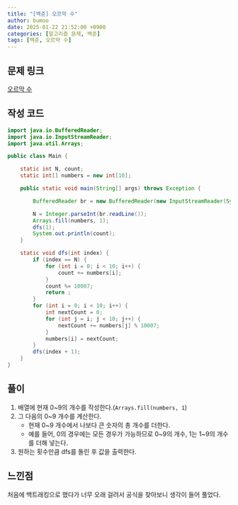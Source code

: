 ```yaml
---
title: "[백준] 오르막 수"
author: bumoo
date: 2025-01-22 21:52:00 +0900
categories: [알고리즘 문제, 백준]
tags: [백준, 오르막 수]
---
```


## 문제 링크

[오르막 수](https://www.acmicpc.net/problem/11057)

## 작성 코드

```java
import java.io.BufferedReader;
import java.io.InputStreamReader;
import java.util.Arrays;

public class Main {

    static int N, count;
    static int[] numbers = new int[10];

    public static void main(String[] args) throws Exception {

        BufferedReader br = new BufferedReader(new InputStreamReader(System.in));

        N = Integer.parseInt(br.readLine());
        Arrays.fill(numbers, 1);
        dfs(1);
        System.out.println(count);
    }

    static void dfs(int index) {
        if (index == N) {
            for (int i = 0; i < 10; i++) {
                count += numbers[i];
            }
            count %= 10007;
            return ;
        }
        for (int i = 0; i < 10; i++) {
            int nextCount = 0;
            for (int j = i; j < 10; j++) {
                nextCount += numbers[j] % 10007;
            }
            numbers[i] = nextCount;
        }
        dfs(index + 1);
    }
}
```

## 풀이
1. 배열에 현재 0~9의 개수를 작성한다.(`Arrays.fill(numbers, 1`)
2. 그 다음의 0~9 개수를 계산한다.
   - 현재 0~9 개수에서 나보다 큰 숫자의 총 개수를 더한다.
   - 예를 들어, 0의 경우에는 모든 경우가 가능하므로 0~9의 개수, 1는 1~9의 개수를 더해 넣는다.
3. 원하는 횟수만큼 dfs를 돌린 후 값을 출력한다.

## 느낀점
처음에 백트래킹으로 했다가 너무 오래 걸려서 공식을 찾아보니 생각이 들어 풀었다.
